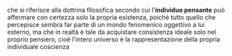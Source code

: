 che si riferisce alla dottrina filosofica secondo cui l'**individuo pensante** può affermare con certezza solo la propria esistenza, poiché tutto quello che percepisce sembra far parte di un mondo fenomenico oggettivo a lui esterno, ma che in realtà è tale da acquistare consistenza ideale solo nel proprio pensiero, cioè l'intero universo è la rappresentazione della propria individuale coscienza